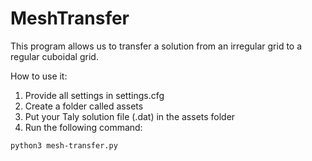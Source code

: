 # MeshTransfer

This program allows us to transfer a solution from an irregular grid to a regular cuboidal grid.

How to use it:

1. Provide all settings in settings.cfg
2. Create a folder called assets
3. Put your Taly solution file (.dat) in the assets folder
4. Run the following command:

```
python3 mesh-transfer.py
```
